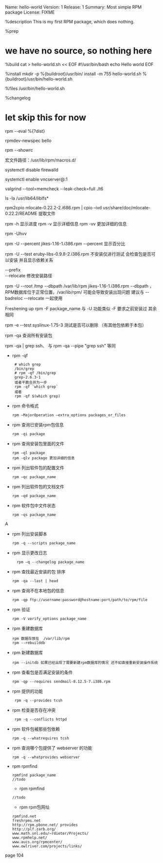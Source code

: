 Name:      hello-world
Version:   1
Release:   1
Summary:   Most simple RPM package
License:   FIXME

%description
This is my first RPM package, which does nothing.

%prep
# we have no source, so nothing here

%build
cat > hello-world.sh << EOF
#!/usr/bin/bash
echo Hello world
EOF

%install
mkdir -p %{buildroot}/usr/bin/
install -m 755 hello-world.sh %{buildroot}/usr/bin/hello-world.sh

%files
/usr/bin/hello-world.sh

%changelog
# let skip this for now


rpm --eval %{?dist}


rpmdev-newspec bello



rpm --showrc


宏文件路径：/usr/lib/rpm/macros.d/


systemctl disable firewalld

systemctl enable vncserver@:1


valgrind --tool=memcheck --leak-check=full ./t6

ls -la /usr/lib64/liblfs*


rpm2cpio mlocate-0.22.2-2.i686.rpm | cpio –ivd usr/share/doc/mlocate-0.22.2/README 提取文件

rpm -h 显示进度
rpm -v 显示详细信息
rpm -vv 更加详细的信息

rpm -Uhvv

rpm -U --percent jikes-1.16-1.i386.rpm   --percent 显示百分比


rpm -U --test eruby-libs-0.9.8-2.i386.rpm 不安装仅进行测试 会检查包是否可以安装 并且显示依赖关系

--prefix  
--relocate  修改安装路径

rpm -U --root /tmp --dbpath /var/lib/rpm jikes-1.16-1.i386.rpm  --dbpath ，RPM数据库位于正常位置，/var/lib/rpm/  可能会导致安装出现问题 建议与  --badreloc  --relocate 一起使用


Freshening up 
rpm -F package_name  与 -U 功能类似 -F 要求之前安装过 其余相同


rpm -e --test syslinux-1.75-3 测试是否可以删除 （有其他包依赖于本包）

rpm -qa 查询所有安装包

rpm -qa | grep ssh、
与
rpm -qa --pipe "grep ssh" 等同


- rpm -qf
  ```
   # which grep 
   /bin/grep
   # rpm -qf /bin/grep
   grep-2.6.3-1
   或者干脆合并为一步
   rpm -qf `which grep`
   或者
   rpm -qf $(which grep)

  ```

- rpm 命令格式
  ```
  rpm –MajorOperation –extra_options packages_or_files
  ```

- rpm 查询已安装rpm包信息
  ```
  rpm -qi package
  ```

- rpm 查询安装包里面的文件
  ```
  rpm –ql package
  rpm -qlv package 更加详细的信息
  ```

- rpm 列出软件包的配置文件
  ```
  rpm –qc package_name
  ```

- rpm 列出软件包的文档文件
  ```
  rpm –qd package_name
  ```

- rpm 软件包中文件状态
  ```
  rpm –qs package_name
  ```
A
- rpm 列出安装脚本
  ```
  rpm -q --scripts package_name
  ```

- rpm 显示更改日志
  ```
    rpm –q --changelog package_name
  ```

- rpm 查找最近安装的包 排序
  ```
  rpm -qa --last | head
  ```

- rpm 查询不在本地包的信息
  ```
  rpm -qp ftp://username:password@hostname:port/path/to/rpm/file
  ```

- rpm 验证
  ```
  rpm -V verify_options package_name
  ```

- rpm 重建数据库
  ```
  rpm 数据存放在  /var/lib/rpm
  rpm --rebuilddb
  ```

- rpm 新建数据库
  ```
  rpm --initdb 如果已经出现了需要新建rpm数据库的情况 还不如直接重新安装操作系统
  ```

- rpm 查看包是否满足安装的条件
  ```
  rpm -qp --requires sendmail-8.12.5-7.i386.rpm
  ```

- rpm 提供的功能
  ```
   rpm -q --provides tcsh
  ```

- rpm 检查是否存在冲突
  ```
   rpm -q --conflicts httpd
  ```

- rpm 软件包被那些包依赖
  ```
  rpm -q --whatrequires tcsh
  ```

- rpm 查询哪个包提供了 webserver 的功能
  ```
  rpm -q --whatprovides webserver
  ```
- rpm rpmfind
  ```
  rpmfind package_name
  //todo
  ```

  - rpm rpmfind
  ```
  //todo
  ```

  - rpm rpm包网址
  ```
  rpmfind.net
  freshrpms.net
  http://rpm.pbone.net/ provides
  http://plf.zarb.org/
  www.math.unl.edu/~rdieter/Projects/
  www.rpmhelp.net/
  www.aucs.org/rpmcenter/
  www.owlriver.com/projects/links/
  ```


page 104